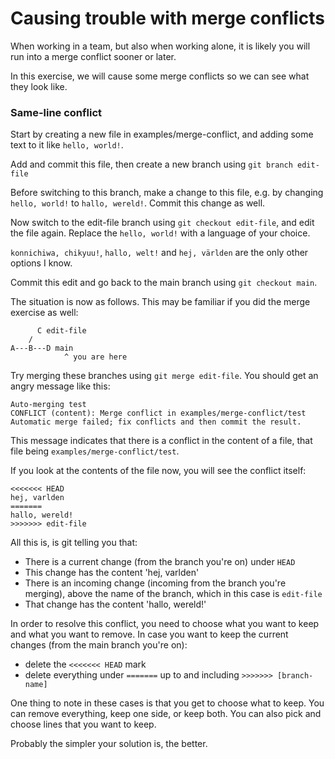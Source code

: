 # Causing trouble with merge conflicts

When working in a team, but also when working alone, it is likely you will run into a merge conflict sooner or later.

In this exercise, we will cause some merge conflicts so we can see what they look like.

### Same-line conflict

Start by creating a new file in examples/merge-conflict, and adding some text to it like ```hello, world!```.

Add and commit this file, then create a new branch using ```git branch edit-file```

Before switching to this branch, make a change to this file, e.g. by changing ```hello, world!``` to ```hallo, wereld!```.
Commit this change as well.

Now switch to the edit-file branch using ```git checkout edit-file```, and edit the file again.
Replace the ```hello, world!``` with a language of your choice.

```konnichiwa, chikyuu!```, ```hallo, welt!``` and ```hej, världen``` are the only other options I know.

Commit this edit and go back to the main branch using ```git checkout main```.


The situation is now as follows.
This may be familiar if you did the merge exercise as well:
```
      C edit-file
    /
A---B---D main
            ^ you are here
```

Try merging these branches using ```git merge edit-file```.
You should get an angry message like this:

```
Auto-merging test
CONFLICT (content): Merge conflict in examples/merge-conflict/test
Automatic merge failed; fix conflicts and then commit the result.
```

This message indicates that there is a conflict in the content of a file, that file being ```examples/merge-conflict/test```.

If you look at the contents of the file now, you will see the conflict itself:

```
<<<<<<< HEAD
hej, varlden
=======
hallo, wereld!
>>>>>>> edit-file
```

All this is, is git telling you that:
- There is a current change (from the branch you're on) under ```HEAD```
- This change has the content 'hej, varlden'
- There is an incoming change (incoming from the branch you're merging), above the name of the branch, which in this case is ```edit-file```
- That change has the content 'hallo, wereld!'

In order to resolve this conflict, you need to choose what you want to keep and what you want to remove.
In case you want to keep the current changes (from the main branch you're on):
- delete the ```<<<<<<< HEAD``` mark
- delete everything under ```=======``` up to and including ```>>>>>>> [branch-name]```

One thing to note in these cases is that you get to choose what to keep. You can remove everything, keep one side, or keep both.
You can also pick and choose lines that you want to keep.

Probably the simpler your solution is, the better.

